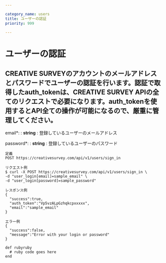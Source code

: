 ```yaml
---

category_name: users
title: ユーザーの認証
priority: 999

---
```


# ユーザーの認証

## CREATIVE SURVEYのアカウントのメールアドレスとパスワードでユーザーの認証を行います。認証で取得したauth_tokenは、CREATIVE SURVEY APIの全てのリクエストで必要になります。auth_tokenを使用するとAPI全ての操作が可能になるので、厳重に管理してください。

email*:
: __string__ 
: 登録しているユーザーのメールアドレス

password*:
: __string__
: 登録しているユーザーのパスワード


~~~
定義
POST https://creativesurvey.com/api/v1/users/sign_in

リクエスト例
$ curl -X POST https://creativesurvey.com/api/v1/users/sign_in \
-d "user_login[email]=sample_email" \
-d "user_login[password]=sample_password"

レスポンス例
{
  "success":true,
  "auth_token":"Vp5vzALpGzhqkcpxxxxx",
  "email":"sample_email"
}

エラー例
{
  "success":false,
  "message":"Error with your login or password"
}

~~~


~~~
def rubyruby
  # ruby code goes here
end
~~~

